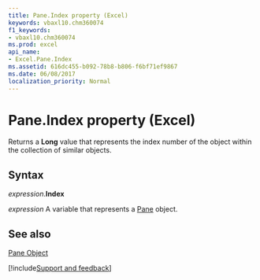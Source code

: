 ```yaml
---
title: Pane.Index property (Excel)
keywords: vbaxl10.chm360074
f1_keywords:
- vbaxl10.chm360074
ms.prod: excel
api_name:
- Excel.Pane.Index
ms.assetid: 616dc455-b092-78b8-b806-f6bf71ef9867
ms.date: 06/08/2017
localization_priority: Normal
---
```



# Pane.Index property (Excel)

Returns a  **Long** value that represents the index number of the object within the collection of similar objects.


## Syntax

_expression_.**Index**

_expression_ A variable that represents a [Pane](Excel.Pane.md) object.


## See also


[Pane Object](Excel.Pane.md)

[!include[Support and feedback](~/includes/feedback-boilerplate.md)]